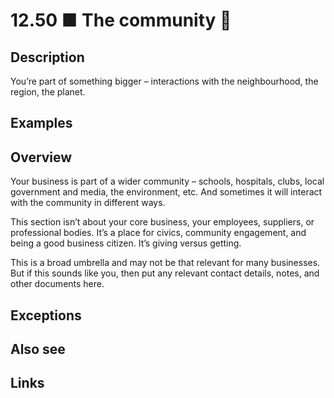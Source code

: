# 12.50 ■ The community 🧩

## Description

You’re part of something bigger – interactions with the neighbourhood, the region, the planet.

## Examples

## Overview

Your business is part of a wider community – schools, hospitals, clubs, local government and media, the environment, etc. And sometimes it will interact with the community in different ways.

This section isn’t about your core business, your employees, suppliers, or professional bodies. It’s a place for civics, community engagement, and being a good business citizen. It’s giving versus getting.

This is a broad umbrella and may not be that relevant for many businesses. But if this sounds like you, then put any relevant contact details, notes, and other documents here.

## Exceptions

## Also see


## Links
